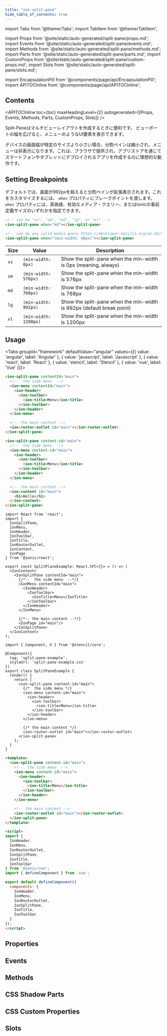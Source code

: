 ```yaml
---
title: "ion-split-pane"
hide_table_of_contents: true
---
```

import Tabs from '@theme/Tabs';
import TabItem from '@theme/TabItem';

import Props from '@site/static/auto-generated/split-pane/props.md';
import Events from '@site/static/auto-generated/split-pane/events.md';
import Methods from '@site/static/auto-generated/split-pane/methods.md';
import Parts from '@site/static/auto-generated/split-pane/parts.md';
import CustomProps from '@site/static/auto-generated/split-pane/custom-props.md';
import Slots from '@site/static/auto-generated/split-pane/slots.md';

<head>
  <title>ion-split-pane: Split Plane View for Menus and Multi-View Layouts</title>
  <meta name="description" content="ion-split-pane is useful when creating multi-view app layouts. It allows UI elements, like menus, to be displayed as the viewport width increases." />
</head>

import EncapsulationPill from '@components/page/api/EncapsulationPill';
import APITOCInline from '@components/page/api/APITOCInline';

<EncapsulationPill type="shadow" />

<h2 className="table-of-contents__title">Contents</h2>

<APITOCInline
  toc={toc}
  maxHeadingLevel={2}
  autogenerated={[Props, Events, Methods, Parts, CustomProps, Slots]}
/>



Split-Paneはマルチビューレイアウトを作成するときに便利です。
ビューポートの幅を広げると、メニューのようなUI要素を表示できます。

デバイスの画面幅が特定のサイズより小さい場合、分割ペインは縮小され、メニューは非表示になります。これは、ブラウザで提供され、アプリストアを通じてスマートフォンやタブレットにデプロイされるアプリを作成するのに理想的な動作です。


## Setting Breakpoints

デフォルトでは、画面が992pxを超えると分割ペインが拡張表示されます。これをカスタマイズするには、 `when` プロパティにブレークポイントを渡します。`when` プロパティには、真偽値、有効なメディア・クエリー、またはIonicの事前定義サイズのいずれかを指定できます。


```html
<!-- can be "xs", "sm", "md", "lg", or "xl" -->
<ion-split-pane when="md"></ion-split-pane>

<!-- can be any valid media query https://developer.mozilla.org/en-US/docs/Web/CSS/Media_Queries/Using_media_queries -->
<ion-split-pane when="(min-width: 40px)"></ion-split-pane>
```


 | Size | Value                 | Description                                                           |
 |------|-----------------------|-----------------------------------------------------------------------|
 | `xs` | `(min-width: 0px)`    | Show the split-pane when the min-width is 0px (meaning, always)       |
 | `sm` | `(min-width: 576px)`  | Show the split-pane when the min-width is 576px                       |
 | `md` | `(min-width: 768px)`  | Show the split-pane when the min-width is 768px                       |
 | `lg` | `(min-width: 992px)`  | Show the split-pane when the min-width is 992px (default break point) |
 | `xl` | `(min-width: 1200px)` | Show the split-pane when the min-width is 1200px                      |




## Usage

<Tabs groupId="framework" defaultValue="angular" values={[{ value: 'angular', label: 'Angular' }, { value: 'javascript', label: 'Javascript' }, { value: 'react', label: 'React' }, { value: 'stencil', label: 'Stencil' }, { value: 'vue', label: 'Vue' }]}>

<TabItem value="angular">

```html
<ion-split-pane contentId="main">
  <!--  the side menu  -->
  <ion-menu contentId="main">
    <ion-header>
      <ion-toolbar>
        <ion-title>Menu</ion-title>
      </ion-toolbar>
    </ion-header>
  </ion-menu>

  <!-- the main content -->
  <ion-router-outlet id="main"></ion-router-outlet>
</ion-split-pane>
```


</TabItem>


<TabItem value="javascript">

```html
<ion-split-pane content-id="main">
  <!--  the side menu  -->
  <ion-menu content-id="main">
    <ion-header>
      <ion-toolbar>
        <ion-title>Menu</ion-title>
      </ion-toolbar>
    </ion-header>
  </ion-menu>

  <!-- the main content -->
  <ion-content id="main">
    <h1>Hello</h1>
  </ion-content>
</ion-split-pane>
```


</TabItem>


<TabItem value="react">

```tsx
import React from 'react';
import {
  IonSplitPane,
  IonMenu,
  IonHeader,
  IonToolbar,
  IonTitle,
  IonRouterOutlet,
  IonContent,
  IonPage
} from '@ionic/react';

export const SplitPlaneExample: React.SFC<{}> = () => (
  <IonContent>
    <IonSplitPane contentId="main">
      {/*--  the side menu  --*/}
      <IonMenu contentId="main">
        <IonHeader>
          <IonToolbar>
            <IonTitle>Menu</IonTitle>
          </IonToolbar>
        </IonHeader>
      </IonMenu>

      {/*-- the main content --*/}
      <IonPage id="main"/>
    </IonSplitPane>
  </IonContent>
);
```


</TabItem>


<TabItem value="stencil">

```tsx
import { Component, h } from '@stencil/core';

@Component({
  tag: 'split-pane-example',
  styleUrl: 'split-pane-example.css'
})
export class SplitPaneExample {
  render() {
    return [
      <ion-split-pane content-id="main">
        {/*  the side menu */}
        <ion-menu content-id="main">
          <ion-header>
            <ion-toolbar>
              <ion-title>Menu</ion-title>
            </ion-toolbar>
          </ion-header>
        </ion-menu>

        {/* the main content */}
        <ion-router-outlet id="main"></ion-router-outlet>
      </ion-split-pane>
    ];
  }
}
```


</TabItem>


<TabItem value="vue">

```html
<template>
  <ion-split-pane content-id="main">
    <!--  the side menu  -->
    <ion-menu content-id="main">
      <ion-header>
        <ion-toolbar>
          <ion-title>Menu</ion-title>
        </ion-toolbar>
      </ion-header>
    </ion-menu>

    <!-- the main content -->
    <ion-router-outlet id="main"></ion-router-outlet>
  </ion-split-pane>
</template>

<script>
import { 
  IonHeader, 
  IonMenu, 
  IonRouterOutlet, 
  IonSplitPane, 
  IonTitle, 
  IonToolbar
} from '@ionic/vue';
import { defineComponent } from 'vue';

export default defineComponent({
  components: {
    IonHeader, 
    IonMenu, 
    IonRouterOutlet, 
    IonSplitPane, 
    IonTitle, 
    IonToolbar
  }
});
</script>
```


</TabItem>

</Tabs>

## Properties
<Props />

## Events
<Events />

## Methods
<Methods />

## CSS Shadow Parts
<Parts />

## CSS Custom Properties
<CustomProps />

## Slots
<Slots />